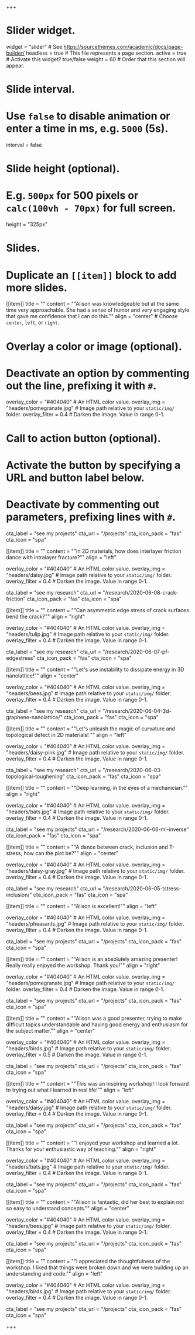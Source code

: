 +++
# Slider widget.
widget = "slider"  # See https://sourcethemes.com/academic/docs/page-builder/
headless = true  # This file represents a page section.
active = true  # Activate this widget? true/false
weight = 60  # Order that this section will appear.

# Slide interval.
# Use `false` to disable animation or enter a time in ms, e.g. `5000` (5s).
interval = false

# Slide height (optional).
# E.g. `500px` for 500 pixels or `calc(100vh - 70px)` for full screen.
height = "325px"

# Slides.
# Duplicate an `[[item]]` block to add more slides.
[[item]]
  title = ""
  content = "\"Alison was knowledgeable but at the same time very approachable. She had a sense of humor and very engaging style that gave me confidence that I can do this.\""
  align = "center"  # Choose `center`, `left`, or `right`.

  # Overlay a color or image (optional).
  #   Deactivate an option by commenting out the line, prefixing it with `#`.
  overlay_color = "#404040"  # An HTML color value.
  overlay_img = "headers/pomegranate.jpg"  # Image path relative to your `static/img/` folder.
  overlay_filter = 0.4  # Darken the image. Value in range 0-1.

  # Call to action button (optional).
  #   Activate the button by specifying a URL and button label below.
  #   Deactivate by commenting out parameters, prefixing lines with `#`.
  cta_label = "see my projects"
  cta_url = "/projects"
  cta_icon_pack = "fas"
  cta_icon = "spa"

[[item]]
  title = ""
  content = "\"In 2D materials, how does interlayer friction dance with intralayer fracture?\""
  align = "left"

  overlay_color = "#404040"  # An HTML color value.
  overlay_img = "headers/daisy.jpg"  # Image path relative to your `static/img/` folder.
  overlay_filter = 0.4  # Darken the image. Value in range 0-1.
  
  cta_label = "see my research"
  cta_url = "/research/2020-06-08-crack-friction"
  cta_icon_pack = "fas"
  cta_icon = "spa"

[[item]]
  title = ""
  content = "\"Can asymmetric edge stress of crack surfaces bend the crack?\""
  align = "right"

  overlay_color = "#404040"  # An HTML color value.
  overlay_img = "headers/tulip.jpg"  # Image path relative to your `static/img/` folder.
  overlay_filter = 0.4  # Darken the image. Value in range 0-1.

  cta_label = "see my research"
  cta_url = "/research/2020-06-07-pf-edgestress"
  cta_icon_pack = "fas"
  cta_icon = "spa"
  
[[item]]
  title = ""
  content = "\"Let's use instability to dissipate energy in 3D nanolattice!\""
  align = "center"

  overlay_color = "#404040"  # An HTML color value.
  overlay_img = "headers/bees.jpg"  # Image path relative to your `static/img/` folder.
  overlay_filter = 0.4  # Darken the image. Value in range 0-1.

  cta_label = "see my research"
  cta_url = "/research/2020-06-04-3d-graphene-nanolattice/"
  cta_icon_pack = "fas"
  cta_icon = "spa"
  
[[item]]
  title = ""
  content = "\"Let's unleash the magic of curvature and topological defect in 2D materials! \""
  align = "left"

  overlay_color = "#404040"  # An HTML color value.
  overlay_img = "headers/daisy-pink.jpg"  # Image path relative to your `static/img/` folder.
  overlay_filter = 0.4  # Darken the image. Value in range 0-1.

  cta_label = "see my research"
  cta_url = "/research/2020-06-03-topological-toughening"
  cta_icon_pack = "fas"
  cta_icon = "spa"
  
[[item]]
  title = ""
  content = "\"Deep learning, in the eyes of a mechanician.\""
  align = "right"

  overlay_color = "#404040"  # An HTML color value.
  overlay_img = "headers/bats.jpg"  # Image path relative to your `static/img/` folder.
  overlay_filter = 0.4  # Darken the image. Value in range 0-1.

  cta_label = "see my projects"
  cta_url = "/research/2020-06-06-ml-inverse"
  cta_icon_pack = "fas"
  cta_icon = "spa"
  
[[item]]
  title = ""
  content = "\"A dance between crack, inclusion and T-stress, how can the plot be?\""
  align = "center"

  overlay_color = "#404040"  # An HTML color value.
  overlay_img = "headers/daisy-gray.jpg"  # Image path relative to your `static/img/` folder.
  overlay_filter = 0.4  # Darken the image. Value in range 0-1.

  cta_label = "see my research"
  cta_url = "/research/2020-06-05-tstress-inclusion/"
  cta_icon_pack = "fas"
  cta_icon = "spa"
  
[[item]]
  title = ""
  content = "\"Alison is excellent!\""
  align = "left"

  overlay_color = "#404040"  # An HTML color value.
  overlay_img = "headers/pheasants.jpg"  # Image path relative to your `static/img/` folder.
  overlay_filter = 0.4  # Darken the image. Value in range 0-1.

  cta_label = "see my projects"
  cta_url = "/projects"
  cta_icon_pack = "fas"
  cta_icon = "spa"
  
[[item]]
  title = ""
  content = "\"Alison is an absolutely amazing presenter! Really really enjoyed the workshop. Thank you!\""
  align = "right"

  overlay_color = "#404040"  # An HTML color value.
  overlay_img = "headers/pomegranate.jpg"  # Image path relative to your `static/img/` folder.
  overlay_filter = 0.4  # Darken the image. Value in range 0-1.

  cta_label = "see my projects"
  cta_url = "/projects"
  cta_icon_pack = "fas"
  cta_icon = "spa"
  
[[item]]
  title = ""
  content = "\"Alison was a good presenter, trying to make difficult topics understandable and having good energy and enthusiasm for the subject matter.\""
  align = "center"

  overlay_color = "#404040"  # An HTML color value.
  overlay_img = "headers/birds.jpg"  # Image path relative to your `static/img/` folder.
  overlay_filter = 0.5  # Darken the image. Value in range 0-1.

  cta_label = "see my projects"
  cta_url = "/projects"
  cta_icon_pack = "fas"
  cta_icon = "spa"
  
[[item]]
  title = ""
  content = "\"This was an inspiring workshop! I look forward to trying out what I learned in real life!\""
  align = "left"

  overlay_color = "#404040"  # An HTML color value.
  overlay_img = "headers/daisy.jpg"  # Image path relative to your `static/img/` folder.
  overlay_filter = 0.4  # Darken the image. Value in range 0-1.

  cta_label = "see my projects"
  cta_url = "/projects"
  cta_icon_pack = "fas"
  cta_icon = "spa"
  
[[item]]
  title = ""
  content = "\"I enjoyed your workshop and learned a lot. Thanks for your enthusiastic way of teaching.\""
  align = "right"

  overlay_color = "#404040"  # An HTML color value.
  overlay_img = "headers/bats.jpg"  # Image path relative to your `static/img/` folder.
  overlay_filter = 0.4  # Darken the image. Value in range 0-1.

  cta_label = "see my projects"
  cta_url = "/projects"
  cta_icon_pack = "fas"
  cta_icon = "spa"
  
[[item]]
  title = ""
  content = "\"Alison is fantastic, did her best to explain not so easy to understand concepts.\""
  align = "center"

  overlay_color = "#404040"  # An HTML color value.
  overlay_img = "headers/bees.jpg"  # Image path relative to your `static/img/` folder.
  overlay_filter = 0.4  # Darken the image. Value in range 0-1.

  cta_label = "see my projects"
  cta_url = "/projects"
  cta_icon_pack = "fas"
  cta_icon = "spa"
  
[[item]]
  title = ""
  content = "\"I appreciated the thoughtfulness of the workshop. I liked that things were broken down and we were building up an understanding and code.\""
  align = "left"

  overlay_color = "#404040"  # An HTML color value.
  overlay_img = "headers/birds.jpg"  # Image path relative to your `static/img/` folder.
  overlay_filter = 0.4  # Darken the image. Value in range 0-1.

  cta_label = "see my projects"
  cta_url = "/projects"
  cta_icon_pack = "fas"
  cta_icon = "spa"
  
+++
